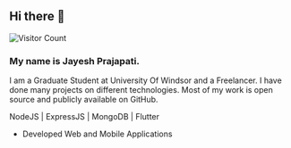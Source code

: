 ## Hi there 👋
![Visitor Count](https://profile-counter.glitch.me/jayesh1306/count.svg)

### My name is Jayesh Prajapati.

I am a Graduate Student at University Of Windsor and a Freelancer. I have done many projects on different technologies. Most of my work is open source and publicly available on GitHub.

NodeJS | ExpressJS | MongoDB | Flutter

* Developed Web and Mobile Applications
